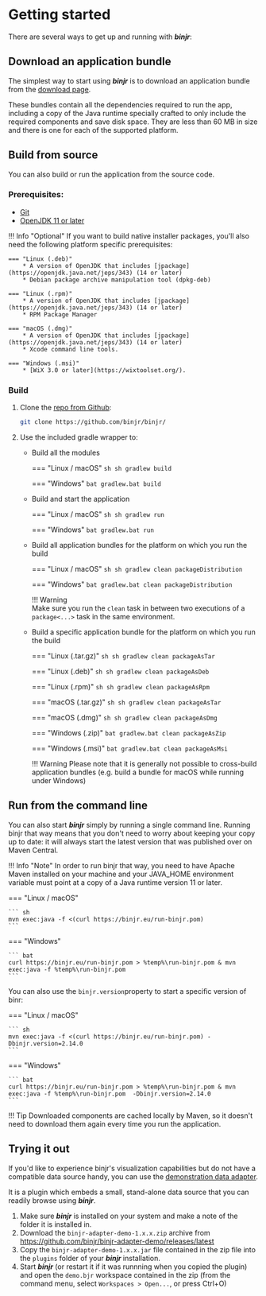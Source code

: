 # Getting started

There are several ways to get up and running with ***binjr***:

## Download an application bundle

The simplest way to start using ***binjr*** is to download an application bundle from the [download page](../../download/latest_release/).

These bundles contain all the dependencies required to run the app, including a copy of the Java runtime specially
crafted to only include the required components and save disk space.
They are less than 60 MB in size and there is one for each of the supported platform.

## Build from source

You can also build or run the application from the source code.

### Prerequisites:

* [Git](https://git-scm.com/open)
* [OpenJDK 11 or later](http://openjdk.java.net/)

!!! Info "Optional"
    If you want to build native installer packages, you'll also need the following platform specific prerequisites: 
    
    === "Linux (.deb)"
        * A version of OpenJDK that includes [jpackage](https://openjdk.java.net/jeps/343) (14 or later)
        * Debian package archive manipulation tool (dpkg-deb)
    
    === "Linux (.rpm)"
        * A version of OpenJDK that includes [jpackage](https://openjdk.java.net/jeps/343) (14 or later)
        * RPM Package Manager
        
    === "macOS (.dmg)"
        * A version of OpenJDK that includes [jpackage](https://openjdk.java.net/jeps/343) (14 or later)    
        * Xcode command line tools.
    
    === "Windows (.msi)"
        * [WiX 3.0 or later](https://wixtoolset.org/).


### Build

1. Clone the [repo from Github](https://github.com/binjr/binjr/): 
    ``` sh
    git clone https://github.com/binjr/binjr/
    ```
   
2. Use the included gradle wrapper to:

    - Build all the modules
    
        === "Linux / macOS"
            ``` sh
            sh gradlew build
            ```
          
        === "Windows"
            ``` bat
            gradlew.bat build
            ```
   
    - Build and start the application   
      
        === "Linux / macOS"
            ``` sh
            sh gradlew run
            ```
      
        === "Windows"
            ``` bat
            gradlew.bat run
            ```           

    - Build all application bundles for the platform on which you run the build     

        === "Linux / macOS"
            ``` sh
            sh gradlew clean packageDistribution  
            ```

        === "Windows"
            ``` bat
            gradlew.bat clean packageDistribution  
            ```
                   
        !!! Warning  
            Make sure you run the `clean` task in between two executions of a `package<...>`
            task in the same environment.
            
    - Build a specific application bundle for the platform on which you run the build
    
        === "Linux (.tar.gz)"
            ``` sh
            sh gradlew clean packageAsTar  
            ```
    
        === "Linux (.deb)"
            ``` sh
            sh gradlew clean packageAsDeb  
            ```
    
        === "Linux (.rpm)"
            ``` sh
            sh gradlew clean packageAsRpm  
            ```
    
        === "macOS (.tar.gz)"
            ``` sh
            sh gradlew clean packageAsTar  
            ```
    
        === "macOS (.dmg)"
            ``` sh
            sh gradlew clean packageAsDmg  
            ```
    
        === "Windows (.zip)"
            ``` bat
            gradlew.bat clean packageAsZip  
            ```
    
        === "Windows (.msi)"
            ``` bat
            gradlew.bat clean packageAsMsi  
            ```
          
        !!! Warning
            Please note that it is generally not possible to cross-build application bundles (e.g. build a bundle for
            macOS while running under Windows)  

## Run from the command line

You can also start ***binjr*** simply by running a single command line. Running binjr that way means that you don't
need to worry about keeping your copy up to date: it will always start the latest version that was published over
on Maven Central.

!!! Info "Note"
    In order to run binjr that way, you need to have Apache Maven installed on your machine and your JAVA_HOME
    environment variable must point at a copy of a Java runtime version 11 or later.


=== "Linux / macOS"

    ``` sh
    mvn exec:java -f <(curl https://binjr.eu/run-binjr.pom)
    ```

=== "Windows"

    ``` bat
    curl https://binjr.eu/run-binjr.pom > %temp%\run-binjr.pom & mvn exec:java -f %temp%\run-binjr.pom
    ```

You can also use the `binjr.version`property to start a specific version of binr:

=== "Linux / macOS"

    ``` sh
    mvn exec:java -f <(curl https://binjr.eu/run-binjr.pom) -Dbinjr.version=2.14.0
    ```

=== "Windows"

    ``` bat
    curl https://binjr.eu/run-binjr.pom > %temp%\run-binjr.pom & mvn exec:java -f %temp%\run-binjr.pom  -Dbinjr.version=2.14.0
    ```

!!! Tip
    Downloaded components are cached locally by Maven, so it doesn't need to download them again every time you run the application.

## Trying it out

If you'd like to experience binjr's visualization capabilities but do not have a compatible data source handy, you can use
the [demonstration data adapter](https://github.com/binjr/binjr-adapter-demo).

It is a plugin which embeds a small, stand-alone data source that you can readily browse using ***binjr***.

1. Make sure ***binjr*** is installed on your system and make a note of the folder it is installed in.
2. Download the `binjr-adapter-demo-1.x.x.zip` archive from https://github.com/binjr/binjr-adapter-demo/releases/latest
3. Copy the `binjr-adapter-demo-1.x.x.jar` file contained in the zip file into the `plugins` folder of your
   ***binjr*** installation.
4. Start ***binjr*** (or restart it if it was runnning when you copied the plugin) and open the `demo.bjr`
   workspace contained in the zip (from the command menu, select `Workspaces > Open...`, or press Ctrl+O)

